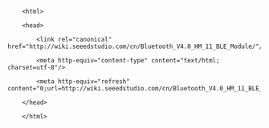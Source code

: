 <!DOCTYPE html>
        <html>
        <head>
            <link rel="canonical" href="http://wiki.seeedstudio.com/cn/Bluetooth_V4.0_HM_11_BLE_Module/"/>
            <meta http-equiv="content-type" content="text/html; charset=utf-8"/>
            <meta http-equiv="refresh" content="0;url=http://wiki.seeedstudio.com/cn/Bluetooth_V4.0_HM_11_BLE_Module/"/>
        </head>
        </html>